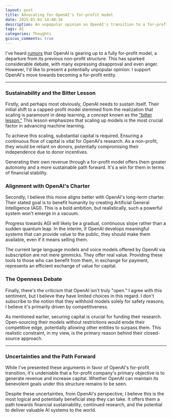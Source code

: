 ```yaml
---
layout: post
title: Advocating for OpenAI's for-profit model
date: 2025-01-01 14:40:16
description: An unpopular opinion on OpenAI's transition to a for-profit
tags: AI
categories: Thoughts
giscus_comments: true
---
```



I've heard [rumors](https://www.nytimes.com/2024/12/27/technology/openai-public-benefit-corporation.html) that OpenAI is gearing up to a fully for-profit model, a departure from its previous non-profit structure. This has sparked considerable debate, with many expressing disapproval and even anger. However, I'd like to present a potentially unpopular opinion: I support OpenAI's move towards becoming a for-profit entity.

---
### Sustainability and the Bitter Lesson

Firstly, and perhaps most obviously, OpenAI needs to sustain itself. Their initial shift to a capped-profit model stemmed from the realization that scaling is paramount in deep learning, a concept known as the ["bitter lesson."](https://www.cs.utexas.edu/~eunsol/courses/data/bitter_lesson.pdf) This lesson emphasizes that scaling up models is the most crucial factor in advancing machine learning.

To achieve this scaling, substantial capital is required. Ensuring a continuous flow of capital is vital for OpenAI's research. As a non-profit, they would be reliant on donors, potentially compromising their independence due to donor incentives.

Generating their own revenue through a for-profit model offers them greater autonomy and a more sustainable path forward. It's a win for them in terms of financial stability.

### Alignment with OpenAI's Charter

Secondly, I believe this move aligns better with OpenAI's long-term charter. Their stated goal is to benefit humanity by creating Artificial General Intelligence (AGI). This is a bold ambition, but realistically, such a powerful system won't emerge in a vacuum.

Progress towards AGI will likely be a gradual, continuous slope rather than a sudden quantum leap. In the interim, if OpenAI develops meaningful systems that can provide value to the public, they should make them available, even if it means selling them.

The current large language models and voice models offered by OpenAI via subscription are not mere gimmicks. They offer real value. Providing these tools to those who can benefit from them, in exchange for payment, represents an efficient exchange of value for capital.

### The Openness Debate

Finally, there's the criticism that OpenAI isn't truly "open." I agree with this sentiment, but I believe they have limited choices in this regard. I don't subscribe to the notion that they withhold models solely for safety reasons; I believe it's primarily driven by competitiveness.

As mentioned earlier, securing capital is crucial for funding their research. Open-sourcing their models without restrictions would erode their competitive edge, potentially allowing other entities to surpass them. This realistic constraint, in my view, is the primary reason behind their closed-source approach.

---
### Uncertainties and the Path Forward

While I've presented these arguments in favor of OpenAI's for-profit transition, it's undeniable that a for-profit company's primary objective is to generate revenue and increase capital. Whether OpenAI can maintain its benevolent goals under this structure remains to be seen.

Despite these uncertainties, from OpenAI's perspective, I believe this is the most logical and potentially beneficial step they can take. It offers them a path towards financial sustainability, continued research, and the potential to deliver valuable AI systems to the world.
